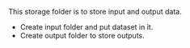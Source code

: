 This storage folder is to store input and output data.
* Create input folder and put dataset in it.
* Create output folder to store outputs.